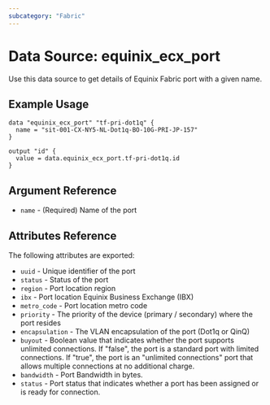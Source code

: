 ```yaml
---
subcategory: "Fabric"
---
```


# Data Source: equinix_ecx_port

Use this data source to get details of Equinix Fabric port with a given name.

## Example Usage

```hcl
data "equinix_ecx_port" "tf-pri-dot1q" {
  name = "sit-001-CX-NY5-NL-Dot1q-BO-10G-PRI-JP-157"
}

output "id" {
  value = data.equinix_ecx_port.tf-pri-dot1q.id
}
```

## Argument Reference

* `name` - (Required) Name of the port

## Attributes Reference

The following attributes are exported:

* `uuid` - Unique identifier of the port
* `status` - Status of the port
* `region` - Port location region
* `ibx` - Port location Equinix Business Exchange (IBX)
* `metro_code` - Port location metro code
* `priority` - The priority of the device (primary / secondary) where the port
  resides
* `encapsulation` - The VLAN encapsulation of the port (Dot1q or QinQ)
* `buyout` - Boolean value that indicates whether the port supports unlimited connections.
  If "false", the port is a standard port with limited connections. If "true", the
  port is an "unlimited connections" port that allows multiple connections at no
  additional charge.
* `bandwidth` - Port Bandwidth in bytes.
* `status` - Port status that indicates whether a port has been assigned or is
  ready for connection.
